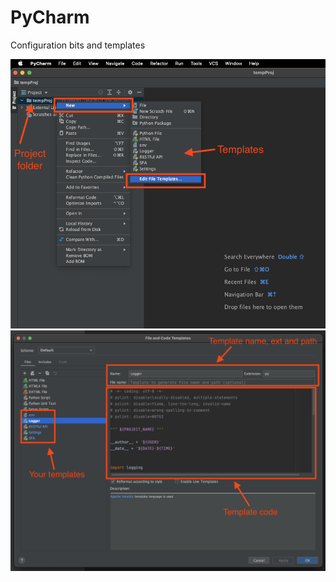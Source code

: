 # PyCharm
Configuration bits and templates 

![Templates in PyCharm](/templates.png)
![Template content in PyCharm](/templatecontent.png)
